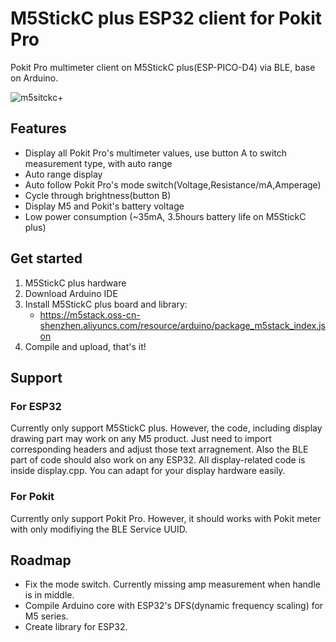 # M5StickC plus ESP32 client for Pokit Pro
Pokit Pro multimeter client on M5StickC plus(ESP-PICO-D4) via BLE, base on Arduino.

![m5sitckc+](https://user-images.githubusercontent.com/5100899/195969355-9be5f762-d895-48cf-a2b4-b946861e2ae3.jpg)

## Features
- Display all Pokit Pro's multimeter values, use button A to switch measurement type, with auto range
- Auto range display
- Auto follow Pokit Pro's mode switch(Voltage,Resistance/mA,Amperage)
- Cycle through brightness(button B)
- Display M5 and Pokit's battery voltage
- Low power consumption (~35mA, 3.5hours battery life on M5StickC plus)

## Get started
1. M5StickC plus hardware
2. Download Arduino IDE
3. Install M5StickC plus board and library:
    - https://m5stack.oss-cn-shenzhen.aliyuncs.com/resource/arduino/package_m5stack_index.json
4. Compile and upload, that's it!

## Support
### For ESP32
Currently only support M5StickC plus. However, the code, including display drawing part may work on any M5 product. Just need to import corresponding headers and adjust those text arragnement.
Also the BLE part of code should also work on any ESP32. All display-related code is inside display.cpp. You can adapt for your display hardware easily.

### For Pokit
Currently only support Pokit Pro. However, it should works with Pokit meter with only modifiying the BLE Service UUID.

## Roadmap
- Fix the mode switch. Currently missing amp measurement when handle is in middle.
- Compile Arduino core with ESP32's DFS(dynamic frequency scaling) for M5 series.
- Create library for ESP32.
